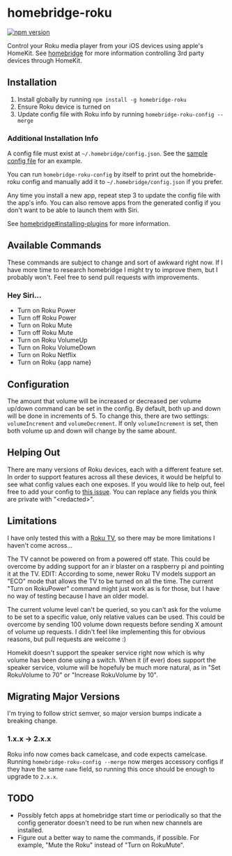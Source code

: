 # homebridge-roku

[![npm
version](https://badge.fury.io/js/homebridge-roku.svg)](https://badge.fury.io/js/homebridge-roku)

Control your Roku media player from your iOS devices using apple's HomeKit. See
[homebridge](https://github.com/nfarina/homebridge) for more information
controlling 3rd party devices through HomeKit.

## Installation

1. Install globally by running `npm install -g homebridge-roku`
2. Ensure Roku device is turned on
3. Update config file with Roku info by running `homebridge-roku-config --merge`

### Additional Installation Info

A config file must exist at `~/.homebridge/config.json`. See the [sample config
file](https://github.com/nfarina/homebridge/blob/master/config-sample.json) for
an example.

You can run `homebridge-roku-config` by itself to print out the homebride-roku
config and manually add it to `~/.homebridge/config.json` if you prefer.

Any time you install a new app, repeat step 3 to update the config file with the
app's info. You can also remove apps from the generated config if you don't want
to be able to launch them with Siri.

See
[homebridge#installing-plugins](https://github.com/nfarina/homebridge#installing-plugins)
for more information.

## Available Commands

These commands are subject to change and sort of awkward right now. If I have
more time to research homebridge I might try to improve them, but I probably
won't. Feel free to send pull requests with improvements.

### Hey Siri...

- Turn on Roku Power
- Turn off Roku Power
- Turn on Roku Mute
- Turn off Roku Mute
- Turn on Roku VolumeUp
- Turn on Roku VolumeDown
- Turn on Roku Netflix
- Turn on Roku {app name}

## Configuration

The amount that volume will be increased or decreased per volume up/down command
can be set in the config. By default, both up and down will be done in
increments of 5. To change this, there are two settings: `volumeIncrement` and
`volumeDecrement`. If only `volumeIncrement` is set, then both volume up and
down will change by the same abount.

## Helping Out

There are many versions of Roku devices, each with a different feature set. In
order to support features across all these devices, it would be helpful to see
what config values each one exposes. If you would like to help out, feel free to
add your config to [this
issue](https://github.com/bschlenk/homebridge-roku/issues/9). You can replace
any fields you think are private with "\<redacted\>".

## Limitations

I have only tested this with a [Roku
TV](https://www.amazon.com/gp/product/B00SG473NO), so there may be more
limitations I haven't come across...

The TV cannot be powered on from a powered off state. This could be overcome by
adding support for an ir blaster on a raspberry pi and pointing it at the TV.
EDIT: According to some, newer Roku TV models support an "ECO" mode that allows
the TV to be turned on all the time. The current "Turn on RokuPower" command
might just work as is for those, but I have no way of testing because I have an
older model.

The current volume level can't be queried, so you can't ask for the volume to be
set to a specific value, only relative values can be used. This could be
overcome by sending 100 volume down requests before sending X amount of volume
up requests. I didn't feel like implementing this for obvious reasons, but pull
requests are welcome :)

Homekit doesn't support the speaker service right now which is why volume has
been done using a switch. When it (if ever) does support the speaker service,
volume will be hopefuly be much more natural, as in "Set RokuVolume to 70" or
"Increase RokuVolume by 10".

## Migrating Major Versions

I'm trying to follow strict semver, so major version bumps indicate a breaking
change.

### 1.x.x -> 2.x.x

Roku info now comes back camelcase, and code expects camelcase. Running
`homebridge-roku-config --merge` now merges accessory configs if they have the
same `name` field, so running this once should be enough to upgrade to `2.x.x`.

## TODO

- Possibly fetch apps at homebridge start time or periodically so that the
  config generator doesn't need to be run when new channels are installed.
- Figure out a better way to name the commands, if possible. For example, "Mute
  the Roku" instead of "Turn on RokuMute".

